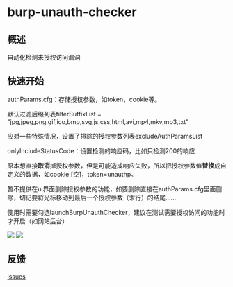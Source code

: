 # burp-unauth-checker

## 概述

自动化检测未授权访问漏洞

## 快速开始

authParams.cfg：存储授权参数，如token，cookie等。

默认过滤后缀列表filterSuffixList = "jpg,jpeg,png,gif,ico,bmp,svg,js,css,html,avi,mp4,mkv,mp3,txt"

应对一些特殊情况，设置了排除的授权参数列表excludeAuthParamsList

onlyIncludeStatusCode：设置检测的响应码，比如只检测200的响应

原本想直接**取消**掉授权参数，但是可能造成响应失败，所以把授权参数值**替换**成自定义的数据，如cookie:[空]，token=unauthp。

暂不提供在ui界面删除授权参数的功能，如要删除直接在authParams.cfg里面删除，切记要将光标移动到最后一个授权参数（末行）的结尾......

使用时需要勾选launchBurpUnauthChecker，建议在测试需要授权访问的功能时才开启（如网站后台）

![](https://github.com/theLSA/burp-unauth-checker/raw/master/demo/buc00.png)
![](https://github.com/theLSA/burp-unauth-checker/raw/master/demo/buc01.png)

## 反馈

[issues](https://github.com/theLSA/burp-unauth-checker/issues)
